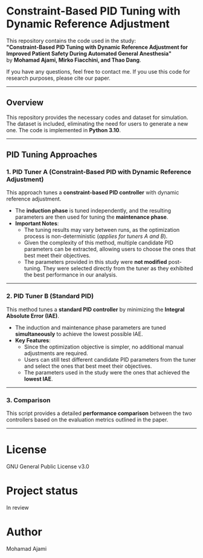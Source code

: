# **Constraint-Based PID Tuning with Dynamic Reference Adjustment**  

This repository contains the code used in the study:  
**"Constraint-Based PID Tuning with Dynamic Reference Adjustment for Improved Patient Safety During Automated General Anesthesia"**  
by **Mohamad Ajami, Mirko Fiacchini, and Thao Dang**.  

If you have any questions, feel free to contact me. If you use this code for research purposes, please cite our paper.

---

## **Overview**  

This repository provides the necessary codes and dataset for simulation. The dataset is included, eliminating the need for users to generate a new one. The code is implemented in **Python 3.10**.

---

## **PID Tuning Approaches**  

### **1. PID Tuner A (Constraint-Based PID with Dynamic Reference Adjustment)**  
This approach tunes a **constraint-based PID controller** with dynamic reference adjustment.  

- The **induction phase** is tuned independently, and the resulting parameters are then used for tuning the **maintenance phase**.
- **Important Notes**:
  - The tuning results may vary between runs, as the optimization process is non-deterministic (*applies for tuners A and B*).
  - Given the complexity of this method, multiple candidate PID parameters can be extracted, allowing users to choose the ones that best meet their objectives.
  - The parameters provided in this study were **not modified** post-tuning. They were selected directly from the tuner as they exhibited the best performance in our analysis.

---

### **2. PID Tuner B (Standard PID)**  
This method tunes a **standard PID controller** by minimizing the **Integral Absolute Error (IAE)**.  

- The induction and maintenance phase parameters are tuned **simultaneously** to achieve the lowest possible IAE.
- **Key Features**:
  - Since the optimization objective is simpler, no additional manual adjustments are required.
  - Users can still test different candidate PID parameters from the tuner and select the ones that best meet their objectives.
  - The parameters used in the study were the ones that achieved the **lowest IAE**.

---

### **3. Comparison**  
This script provides a detailed **performance comparison** between the two controllers based on the evaluation metrics outlined in the paper.

---

# License
GNU General Public License v3.0

# Project status
In review

# Author
Mohamad Ajami
